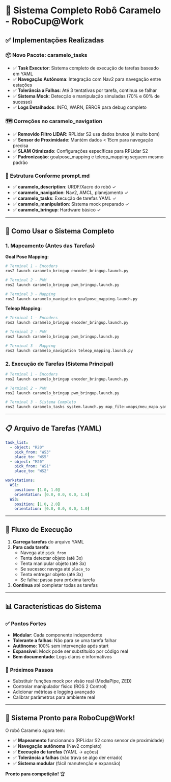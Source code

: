 # 🤖 Sistema Completo Robô Caramelo - RoboCup@Work

## ✅ **Implementações Realizadas**

### 📦 **Novo Pacote: caramelo_tasks**
- ✅ **Task Executor**: Sistema completo de execução de tarefas baseado em YAML
- ✅ **Navegação Autônoma**: Integração com Nav2 para navegação entre estações
- ✅ **Tolerância a Falhas**: Até 3 tentativas por tarefa, continua se falhar
- ✅ **Sistema Mock**: Detecção e manipulação simuladas (70% e 60% de sucesso)
- ✅ **Logs Detalhados**: INFO, WARN, ERROR para debug completo

### 🗺️ **Correções no caramelo_navigation**
- ✅ **Removido Filtro LIDAR**: RPLidar S2 usa dados brutos (é muito bom)
- ✅ **Sensor de Proximidade**: Mantém dados < 15cm para navegação precisa
- ✅ **SLAM Otimizado**: Configurações específicas para RPLidar S2
- ✅ **Padronização**: goalpose_mapping e teleop_mapping seguem mesmo padrão

### 🔧 **Estrutura Conforme prompt.md**
- ✅ **caramelo_description**: URDF/Xacro do robô ✓
- ✅ **caramelo_navigation**: Nav2, AMCL, planejamento ✓  
- ✅ **caramelo_tasks**: Execução de tarefas YAML ✓
- ✅ **caramelo_manipulation**: Sistema mock preparado ✓
- ✅ **caramelo_bringup**: Hardware básico ✓

---

## 🚀 **Como Usar o Sistema Completo**

### **1. Mapeamento (Antes das Tarefas)**

**Goal Pose Mapping:**
```bash
# Terminal 1 - Encoders
ros2 launch caramelo_bringup encoder_bringup.launch.py

# Terminal 2 - PWM
ros2 launch caramelo_bringup pwm_bringup.launch.py

# Terminal 3 - Mapping
ros2 launch caramelo_navigation goalpose_mapping.launch.py
```

**Teleop Mapping:**
```bash
# Terminal 1 - Encoders
ros2 launch caramelo_bringup encoder_bringup.launch.py

# Terminal 2 - PWM
ros2 launch caramelo_bringup pwm_bringup.launch.py

# Terminal 3 - Mapping
ros2 launch caramelo_navigation teleop_mapping.launch.py
```

### **2. Execução de Tarefas (Sistema Principal)**

```bash
# Terminal 1 - Encoders
ros2 launch caramelo_bringup encoder_bringup.launch.py

# Terminal 2 - PWM
ros2 launch caramelo_bringup pwm_bringup.launch.py

# Terminal 3 - Sistema Completo
ros2 launch caramelo_tasks system.launch.py map_file:=maps/meu_mapa.yaml
```

---

## 📋 **Arquivo de Tarefas (YAML)**

```yaml
task_list:
  - object: "R20"
    pick_from: "WS3" 
    place_to: "WS5"
  - object: "M20"
    pick_from: "WS1"
    place_to: "WS2"

workstations:
  WS1:
    position: [1.0, 1.0]
    orientation: [0.0, 0.0, 0.0, 1.0]
  WS3:
    position: [1.0, 2.0]
    orientation: [0.0, 0.0, 0.0, 1.0]
```

---

## 🤖 **Fluxo de Execução**

1. **Carrega tarefas** do arquivo YAML
2. **Para cada tarefa**:
   - Navega até `pick_from`
   - Tenta detectar objeto (até 3x)
   - Tenta manipular objeto (até 3x)
   - Se sucesso: navega até `place_to`
   - Tenta entregar objeto (até 3x)
   - Se falha: passa para próxima tarefa
3. **Continua** até completar todas as tarefas

---

## 📊 **Características do Sistema**

### ✅ **Pontos Fortes**
- **Modular**: Cada componente independente
- **Tolerante a falhas**: Não para se uma tarefa falhar
- **Autônomo**: 100% sem intervenção após start
- **Expansível**: Mock pode ser substituído por código real
- **Bem documentado**: Logs claros e informativos

### 🔧 **Próximos Passos**
- Substituir funções mock por visão real (MediaPipe, ZED)
- Controlar manipulador físico (ROS 2 Control)
- Adicionar métricas e logging avançado
- Calibrar parâmetros para ambiente real

---

## 🎯 **Sistema Pronto para RoboCup@Work!**

O robô Caramelo agora tem:
- ✅ **Mapeamento** funcionando (RPLidar S2 como sensor de proximidade)
- ✅ **Navegação autônoma** (Nav2 completo)
- ✅ **Execução de tarefas** (YAML → ações)
- ✅ **Tolerância a falhas** (não trava se algo der errado)
- ✅ **Sistema modular** (fácil manutenção e expansão)

**Pronto para competição!** 🏆
